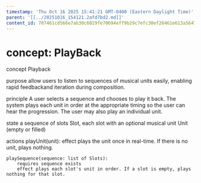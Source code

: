 ```yaml
---
timestamp: 'Thu Oct 16 2025 15:41:21 GMT-0400 (Eastern Daylight Time)'
parent: '[[../20251016_154121.2afd7bd2.md]]'
content_id: 707461cd566e7ab30c6029fe70694eff9b29c7efc30ef26461e613a5647a09c4
---
```


# concept: PlayBack

concept Playback

purpose
allow users to listen to sequences of musical units easily, enabling rapid feedbackand iteration during composition.

principle
A user selects a sequence and chooses to play it back. The system plays each unit in order at the appropriate timing so the user can hear the progression. The user may also play an individual unit.

state
a sequence of slots Slot, each slot with
an optional musical unit Unit (empty or filled)

actions
playUnit(unit):
effect plays the unit once in real-time. If there is no unit, plays nothing.

```
playSequence(sequence: list of Slots):
    requires sequence exists
    effect plays each slot's unit in order. If a slot is empty, plays nothing for that slot.
```
